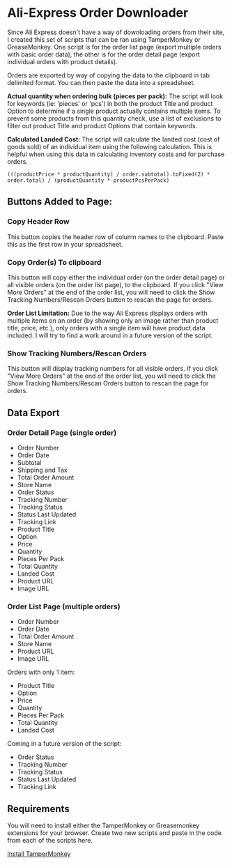 # Ali-Express Order Downloader

Since Ali Express doesn't have a way of downloading orders from their site, I created this set of scripts that can be ran using TamperMonkey or GreaseMonkey. One script is for the order list page (export multiple orders with basic order data), the other is for the order detail page (export individual orders with product details).

Orders are exported by way of copying the data to the clipboard in tab delimited format. You can then paste the data into a spreadsheet.

**Actual quantity when ordering bulk (pieces per pack):** The script will look for keywords (ie: 'pieces' or 'pcs') in both the product Title and product Option to determine if a single product actually contains multiple items. To prevent some products from this quantity check, use a list of exclusions to filter out product Title and product Options that contain keywords.

**Calculated Landed Cost:** The script will calculate the landed cost (cost of goods sold) of an individual item using the following calculation. This is helpful when using this data in calculating inventory costs and for purchase orders.

`(((productPrice * productQuantity) / order.subtotal).toFixed(2) * order.total) / (productQuantity * productPcsPerPack)`

## Buttons Added to Page:

### Copy Header Row
This button copies the header row of column names to the clipboard. Paste this as the first row in your spreadsheet.

### Copy Order(s) To clipboard
This button will copy either the individual order (on the order detail page) or all visible orders (on the order list page), to the clipboard. If you click "View More Orders" at the end of the order list, you will need to click the Show Tracking Numbers/Rescan Orders button to rescan the page for orders.

**Order List Limitation:** Due to the way Ali Express displays orders with multiple items on an order (by showing only an image rather than product title, price, etc.), only orders with a single item will have product data included. I will try to find a work around in a future version of the script.

### Show Tracking Numbers/Rescan Orders
This button will display tracking numbers for all visible orders. If you click "View More Orders" at the end of the order list, you will need to click the Show Tracking Numbers/Rescan Orders button to rescan the page for orders.

## Data Export

### Order Detail Page (single order)

- Order Number
- Order Date
- Subtotal
- Shipping and Tax
- Total Order Amount
- Store Name
- Order Status
- Tracking Number
- Tracking Status
- Status Last Updated
- Tracking Link
- Product Title
- Option
- Price
- Quantity
- Pieces Per Pack
- Total Quantity
- Landed Cost
- Product URL
- Image URL

### Order List Page (multiple orders)
- Order Number
- Order Date
- Total Order Amount
- Store Name
- Product URL
- Image URL

Orders with only 1 item:
- Product Title
- Option
- Price
- Quantity
- Pieces Per Pack
- Total Quantity
- Landed Cost

Coming in a future version of the script:
- Order Status
- Tracking Number
- Tracking Status
- Status Last Updated
- Tracking Link

## Requirements

You will need to install either the TamperMonkey or Greasemonkey extensions for your browser. Create two new scripts and paste in the code from each of the scripts here.

[Install TamperMonkey](https://chrome.google.com/webstore/detail/tampermonkey/dhdgffkkebhmkfjojejmpbldmpobfkfo?hl=en)

